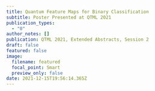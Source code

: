 ```yaml
---
title: Quantum Feature Maps for Binary Classification
subtitle: Poster Presented at QTML 2021
publication_types:
  - "0"
author_notes: []
publication: QTML 2021, Extended Abstracts, Session 2
draft: false
featured: false
image:
  filename: featured
  focal_point: Smart
  preview_only: false
date: 2021-12-15T19:56:14.365Z
---
```

